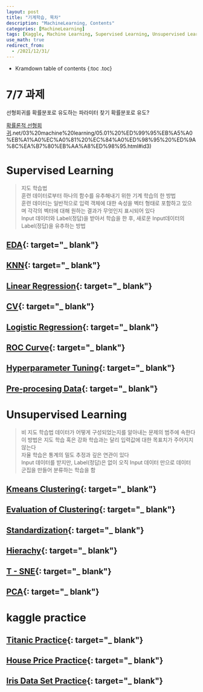 ```yaml
---
layout: post
title: "기계학습, 목차"
description: "MachineLearning, Contents"
categories: [MachineLearning]
tags: [Kaggle, Machine Learning, Supervised Learning, Unsupervised Learning, EDA, KNN, Regression, CV, ROC Curve, Hyperparameter Tuning, Pre-procesing Data, Kmeans Clustering, Standardizaion, Hierachy, T-SNE, PCA]
use_math: true
redirect_from:
  - /2021/12/31/
---
```


* Kramdown table of contents
{:toc .toc}           
                   

# 7/7 과제    
선형회귀를 확률분포로 유도하는 파라미터 찾기
확률분포로 유도?     

[확률론적 선형회귀](https://datascienceschool).net/03%20machine%20learning/05.01%20%ED%99%95%EB%A5%A0%EB%A1%A0%EC%A0%81%20%EC%84%A0%ED%98%95%20%ED%9A%8C%EA%B7%80%EB%AA%A8%ED%98%95.html#id3)

# Supervised Learning    
> 지도 학습법     
> 훈련 데이터로부터 하나의 함수를 유추해내기 위한 기계 학습의 한 방법     
> 훈련 데이터는 일반적으로 입력 객체에 대한 속성을 벡터 형태로 포함하고 있으며 각각의 벡터에 대해 원하는 결과가 무엇인지 표시되어 있다    
> Input 데이터와 Label(정답)을 받아서 학습을 한 후, 새로운 Input데이터의 Label(정답)을 유추하는 방법    

## [EDA](https://aristohyun.github.io/blog/2021/06/17/EDA/){: target="_ blank"}    

## [KNN](https://aristohyun.github.io/blog/2021/06/18/KNN/){: target="_ blank"}    

## [Linear Regression](https://aristohyun.github.io/blog/2021/06/25/Linear-Regression/){: target="_ blank"}    

## [CV](https://aristohyun.github.io/blog/2021/06/26/Cross-Validation/){: target="_ blank"}    

## [Logistic Regression](https://aristohyun.github.io/blog/2021/07/01/Logistic-Regression/){: target="_ blank"}

## [ROC Curve](https://aristohyun.github.io/blog/2021/07/02/ROC-Curve/){: target="_ blank"}    

## [Hyperparameter Tuning](https://aristohyun.github.io/blog/2021/07/03/Hyperparameter-Tuning/){: target="_ blank"}    

## [Pre-procesing Data](https://aristohyun.github.io/blog/2021/07/08/Pre-Processing-data/){: target="_ blank"}    


# Unsupervised Learning    
> 비 지도 학습법
> 데이터가 어떻게 구성되었는지를 알아내는 문제의 범주에 속한다   
> 이 방법은 지도 학습 혹은 강화 학습과는 달리 입력값에 대한 목표치가 주어지지 않는다     
> 자율 학습은 통계의 밀도 추정과 깊은 연관이 있다    
> Input 데이터를 받지만, Label(정답)은 없이 오직 Input 데이터 만으로 데이터 군집을 만들어 분류하는 학습을 함    

## [Kmeans Clustering](https://aristohyun.github.io/blog/2021/07/09/KMEANS/){: target="_ blank"}    

## [Evaluation of Clustering](https://aristohyun.github.io/blog/2021/07/18/Evaluation-of-Clustering/){: target="_ blank"}    

## [Standardization](https://aristohyun.github.io/blog/2021/07/19/Standardization/){: target="_ blank"}    

## [Hierachy](https://aristohyun.github.io/blog/2021/07/25/Hierachy/){: target="_ blank"}    

## [T - SNE](https://aristohyun.github.io/blog/2021/07/26/T-SNE/){: target="_ blank"}    

## [PCA](https://aristohyun.github.io/blog/2021/07/31/PCA/){: target="_ blank"}    


# kaggle practice    

## [Titanic Practice](https://aristohyun.github.io/blog/2021/06/19/Titanic/){: target="_ blank"}    

## [House Price Practice](https://aristohyun.github.io/blog/2021/06/27/House-Price/){: target="_ blank"}    

## [Iris Data Set Practice](https://aristohyun.github.io/blog/2021/07/12/Kaggle-Iris/){: target="_ blank"}    

